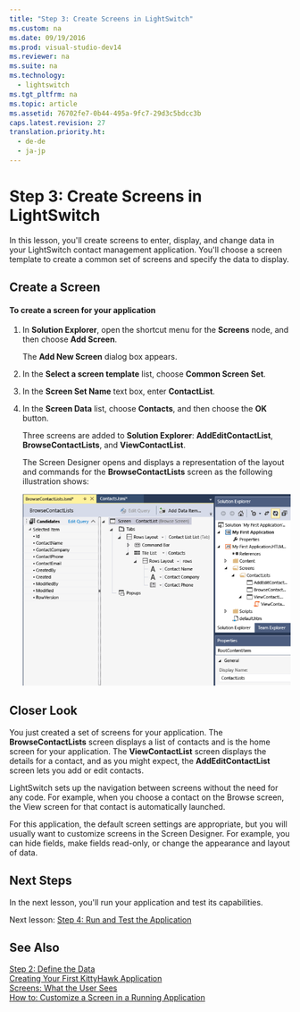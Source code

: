 ```yaml
---
title: "Step 3: Create Screens in LightSwitch"
ms.custom: na
ms.date: 09/19/2016
ms.prod: visual-studio-dev14
ms.reviewer: na
ms.suite: na
ms.technology: 
  - lightswitch
ms.tgt_pltfrm: na
ms.topic: article
ms.assetid: 76702fe7-0b44-495a-9fc7-29d3c5bdcc3b
caps.latest.revision: 27
translation.priority.ht: 
  - de-de
  - ja-jp
---
```

# Step 3: Create Screens in LightSwitch
In this lesson, you'll create screens to enter, display, and change data in your LightSwitch contact management application. You'll choose a screen template to create a common set of screens and specify the data to display.  
  
## Create a Screen  
  
#### To create a screen for your application  
  
1.  In **Solution Explorer**, open the shortcut menu for the **Screens** node, and then choose **Add Screen**.  
  
     The **Add New Screen** dialog box appears.  
  
2.  In the **Select a screen template** list, choose **Common Screen Set**.  
  
3.  In the **Screen Set Name** text box, enter **ContactList**.  
  
4.  In the **Screen Data** list, choose **Contacts**, and then choose the **OK** button.  
  
     Three screens are added to **Solution Explorer**: **AddEditContactList**, **BrowseContactLists**, and **ViewContactList**.  
  
     The Screen Designer opens and displays a representation of the layout and commands for the **BrowseContactLists** screen as the following illustration shows:  
  
     ![The Screen Designer](../vs140/media/LS_Tour01.png "LS_Tour01")  
  
## Closer Look  
 You just created a set of screens for your application. The **BrowseContactLists** screen displays a list of contacts and is the home screen for your application. The **ViewContactList** screen displays the details for a contact, and as you might expect, the **AddEditContactList** screen lets you add or edit contacts.  
  
 LightSwitch sets up the navigation between screens without the need for any code. For example, when you choose a contact on the Browse screen, the View screen for that contact is automatically launched.  
  
 For this application, the default screen settings are appropriate, but you will usually want to customize screens in the Screen Designer. For example, you can hide fields, make fields read-only, or change the appearance and layout of data.  
  
## Next Steps  
 In the next lesson, you'll run your application and test its capabilities.  
  
 Next lesson: [Step 4: Run and Test the Application](../vs140/Step-4--Run-and-Test-the-LightSwitch-Application.md)  
  
## See Also  
 [Step 2: Define the Data](../vs140/Step-2--Define-the-Data-in-LightSwitch.md)   
 [Creating Your First KittyHawk Application](../vs140/Creating-Your-First-LightSwitch-Application.md)   
 [Screens: What the User Sees](../vs140/Screens--The-User-Interface-of-Your-LightSwitch-Application.md)   
 [How to: Customize a Screen in a Running Application](../vs140/How-to--Customize-a-Silverlight-Screen-in-a-Running-Application.md)